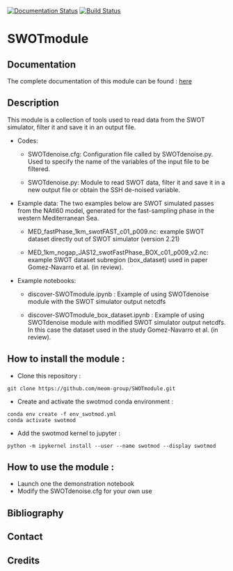 [![Documentation Status](https://readthedocs.org/projects/swot-module/badge/?version=latest)](https://swot-module.readthedocs.io/en/latest/?badge=latest)
[![Build Status](https://travis-ci.org/meom-group/SWOTmodule.svg?branch=master)](https://travis-ci.org/meom-group/SWOTmodule)
# SWOTmodule

## Documentation

The complete documentation of this module can be found : [here](https://swot-module.readthedocs.io)

## Description

This module is a collection of tools used to read data from the SWOT simulator, filter it and save it in an output file.

* Codes:

   * SWOTdenoise.cfg: Configuration file called by SWOTdenoise.py.  Used to specify the name of the variables of the input file to be filtered.

   * SWOTdenoise.py: Module to read SWOT data, filter it and save it in a new output file or obtain the SSH de-noised variable.

* Example data: The two examples below are SWOT simulated passes from the NAtl60 model, generated for the fast-sampling phase in the western Mediterranean Sea.
  
   * MED_fastPhase_1km_swotFAST_c01_p009.nc: example SWOT dataset directly out of SWOT simulator (version 2.21)
   
   * MED_1km_nogap_JAS12_swotFastPhase_BOX_c01_p009_v2.nc: example SWOT dataset subregion (box_dataset) used in paper Gomez-Navarro et al. (in review).

* Example notebooks:

   * discover-SWOTmodule.ipynb : Example of using SWOTdenoise module with the SWOT simulator output netcdfs

   * discover-SWOTmodule_box_dataset.ipynb : Example of using SWOTdenoise module with modified SWOT simulator output netcdfs.  In this case the dataset used in the study Gomez-Navarro et al. (in review). 


## How to install the module :

- Clone this repository :

```git clone https://github.com/meom-group/SWOTmodule.git```

- Create and activate the swotmod conda environment :

```
conda env create -f env_swotmod.yml
conda activate swotmod
```
   
- Add the swotmod kernel to jupyter :
 
```
python -m ipykernel install --user --name swotmod --display swotmod
```
## How to use the module :

- Launch one the demonstration notebook
- Modify the SWOTdenoise.cfg for your own use

## Bibliography

## Contact

## Credits





